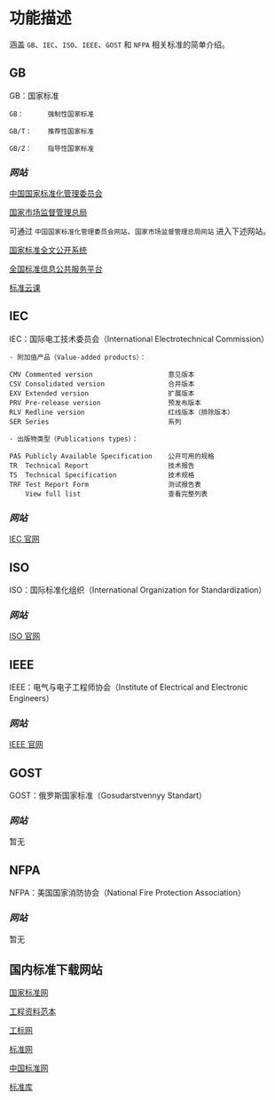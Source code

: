 # 功能描述

涵盖 `GB`、`IEC`、`ISO`、`IEEE`、`GOST` 和 `NFPA` 相关标准的简单介绍。

## GB

GB：国家标准

```text
GB：      强制性国家标准

GB/T：    推荐性国家标准

GB/Z：    指导性国家标准
```

### *网站*

[中国国家标准化管理委员会][中国国家标准化管理委员会]

[国家市场监督管理总局][国家市场监督管理总局]

可通过 `中国国家标准化管理委员会网站`、`国家市场监督管理总局网站` 进入下述网站。

[国家标准全文公开系统][国家标准全文公开系统]  

[全国标准信息公共服务平台][全国标准信息公共服务平台]

[标准云课][标准云课]

## IEC

IEC：国际电工技术委员会（International Electrotechnical Commission）

```text
· 附加值产品（Value-added products）：

CMV	Commented version                   意见版本
CSV	Consolidated version                合并版本
EXV	Extended version                    扩展版本
PRV	Pre-release version                 预发布版本
RLV	Redline version                     红线版本（排除版本）
SER	Series                              系列

· 出版物类型（Publications types）：

PAS	Publicly Available Specification    公开可用的规格
TR	Technical Report                    技术报告
TS	Technical Specification             技术规格
TRF	Test Report Form                    测试报告表
    View full list                      查看完整列表
```

### *网站*

[IEC 官网][IEC 官网]

## ISO

ISO：国际标准化组织（International Organization for Standardization）

### *网站*

[ISO 官网][ISO 官网]

## IEEE

IEEE：电气与电子工程师协会（Institute of Electrical and Electronic Engineers）

### *网站*

[IEEE 官网][IEEE 官网]

## GOST

GOST：俄罗斯国家标准（Gosudarstvennyy Standart）

### *网站*

暂无

## NFPA

NFPA：美国国家消防协会（National Fire Protection Association）

### *网站*

暂无

## 国内标准下载网站

[国家标准网][国家标准网]

[工程资料范本][工程资料范本]

[工标网][工标网]

[标准网][标准网]

[中国标准网][中国标准网]

[标准库][标准库]

[//]: # (GB 标准)
[中国国家标准化管理委员会]: <https://www.sac.gov.cn/>
[国家市场监督管理总局]: <https://www.samr.gov.cn/>
[国家标准全文公开系统]: <https://openstd.samr.gov.cn/bzgk/gb/index>
[全国标准信息公共服务平台]: <https://std.samr.gov.cn/gw>
[标准云课]: <https://cc.sacinfo.org.cn/>

[//]: # (IEC 标准)
[IEC 官网]: <https://www.iec.org/>

[//]: # (ISO 标准)
[ISO 官网]: <https://www.iso.org/home.html>

[//]: # (IEEE 标准)
[IEEE 官网]: <https://www.ieee.org/>

[//]: # (国内标准下载网站链接)
[国家标准网]: <http://www.biaozhun8.cn/>
[工程资料范本]: <http://www.bzmfxz.com/>
[工标网]: <http://www.bzmfxz.com/>
[标准网]: <http://www.standardcn.com/>
[中国标准网]: <https://www.cssn.net.cn/cssn/index>
[标准库]: <http://www.bzko.com/>
